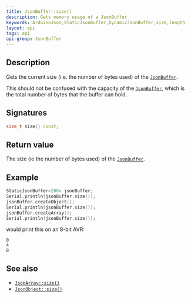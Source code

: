 ```yaml
---
title: JsonBuffer::size()
description: Gets memory usage of a JsonBuffer
keywords: ArduinoJson,StaticJsonBuffer,DynamicJsonBuffer,size,length
layout: api
tags: api
api-group: JsonBuffer
---
```


## Description

Gets the current size (i.e. the number of bytes used) of the [`JsonBuffer`]({{site.baseurl}}/api/jsonbuffer/).

This should not be confused with the capacity of the [`JsonBuffer`]({{site.baseurl}}/api/jsonbuffer/), which is the total number of bytes that the buffer can hold.

## Signatures

```c++
size_t size() const;
```

## Return value

The size (ie the number of bytes used) of the [`JsonBuffer`]({{site.baseurl}}/api/jsonbuffer/).

## Example

```c++
StaticJsonBuffer<200> jsonBuffer;
Serial.println(jsonBuffer.size());
jsonBuffer.createObject();
Serial.println(jsonBuffer.size());
jsonBuffer.createArray();
Serial.println(jsonBuffer.size());
```

would print this on an 8-bit AVR:

```
0
4
8
```

## See also

* [`JsonArray::size()`]({{site.baseurl}}/api/jsonarray/size/)
* [`JsonObject::size()`]({{site.baseurl}}/api/jsonobject/size/)
